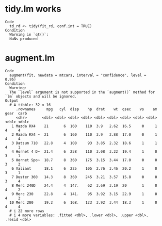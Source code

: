 # tidy.lm works

    Code
      td_rd <- tidy(fit_rd, conf.int = TRUE)
    Condition
      Warning in `qt()`:
      NaNs produced

# augment.lm

    Code
      augment(fit, newdata = mtcars, interval = "confidence", level = 0.95)
    Condition
      Warning:
      The `level` argument is not supported in the `augment()` method for `lm` objects and will be ignored.
    Output
      # A tibble: 32 x 16
         .rownames     mpg   cyl  disp    hp  drat    wt  qsec    vs    am  gear  carb
         <chr>       <dbl> <dbl> <dbl> <dbl> <dbl> <dbl> <dbl> <dbl> <dbl> <dbl> <dbl>
       1 Mazda RX4    21       6  160    110  3.9   2.62  16.5     0     1     4     4
       2 Mazda RX4 ~  21       6  160    110  3.9   2.88  17.0     0     1     4     4
       3 Datsun 710   22.8     4  108     93  3.85  2.32  18.6     1     1     4     1
       4 Hornet 4 D~  21.4     6  258    110  3.08  3.22  19.4     1     0     3     1
       5 Hornet Spo~  18.7     8  360    175  3.15  3.44  17.0     0     0     3     2
       6 Valiant      18.1     6  225    105  2.76  3.46  20.2     1     0     3     1
       7 Duster 360   14.3     8  360    245  3.21  3.57  15.8     0     0     3     4
       8 Merc 240D    24.4     4  147.    62  3.69  3.19  20       1     0     4     2
       9 Merc 230     22.8     4  141.    95  3.92  3.15  22.9     1     0     4     2
      10 Merc 280     19.2     6  168.   123  3.92  3.44  18.3     1     0     4     4
      # i 22 more rows
      # i 4 more variables: .fitted <dbl>, .lower <dbl>, .upper <dbl>, .resid <dbl>

